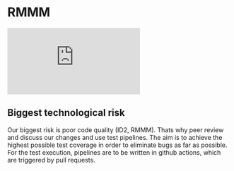 # RMMM
![RMMM-Tabelle](https://github.com/dhbw-ka-tinf22b5-dinder/Dinder-SRS/blob/main/RMMM.md)

## Biggest technological risk
Our biggest risk is poor code quality (ID2, RMMM). Thats why peer review and discuss our changes and use test pipelines.
The aim is to achieve the highest possible test coverage in order to eliminate bugs as far as possible.
For the test execution, pipelines are to be written in github actions, which are triggered by pull requests.
